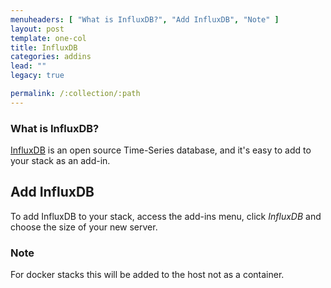 ```yaml
---
menuheaders: [ "What is InfluxDB?", "Add InfluxDB", "Note" ]
layout: post
template: one-col
title: InfluxDB
categories: addins
lead: ""
legacy: true

permalink: /:collection/:path
---
```



### What is InfluxDB?
[InfluxDB](https://influxdata.com/) is an open source Time-Series database, and it's easy to add to your stack as an add-in.


## Add InfluxDB
To add InfluxDB to your stack, access the add-ins menu, click _InfluxDB_ and choose the size of your new server.



### Note

For docker stacks this will be added to the host not as a container.


